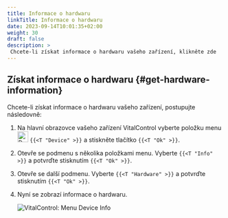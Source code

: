 ```yaml
---
title: Informace o hardwaru
linkTitle: Informace o hardwaru
date: 2023-09-14T10:01:35+02:00
weight: 30
draft: false
description: >
 Chcete-li získat informace o hardwaru vašeho zařízení, klikněte zde
---
```

## Získat informace o hardwaru {#get-hardware-information}
Chcete-li získat informace o hardwaru vašeho zařízení, postupujte následovně:

1. Na hlavní obrazovce vašeho zařízení VitalControl vyberte položku menu <img src="/icons/device.svg" width="25" align="bottom" alt="Device" />  `{{<T "Device" >}}` a stiskněte tlačítko `{{<T "Ok" >}}`.

2. Otevře se podmenu s několika položkami menu. Vyberte `{{<T "Info" >}}` a potvrďte stisknutím `{{<T "Ok" >}}`.

3. Otevře se další podmenu. Vyberte `{{<T "Hardware" >}}` a potvrďte stisknutím `{{<T "Ok" >}}`.

4. Nyní se zobrazí informace o hardwaru.

   ![VitalControl: Menu Device Info](../images/hardware.png "Získat informace o hardwaru")

